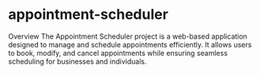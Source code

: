 # appointment-scheduler
Overview
The Appointment Scheduler project is a web-based application designed to manage and schedule appointments efficiently. It allows users to book, modify, and cancel appointments while ensuring seamless scheduling for businesses and individuals.

